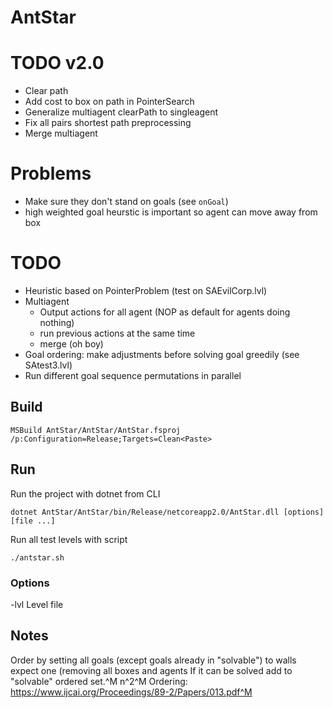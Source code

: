 # AntStar

# TODO v2.0

- Clear path
- Add cost to box on path in PointerSearch
- Generalize multiagent clearPath to singleagent
- Fix all pairs shortest path preprocessing
- Merge multiagent

# Problems

- Make sure they don't stand on goals (see `onGoal`)
- high weighted goal heurstic is important so agent can move away from box


# TODO

- Heuristic based on PointerProblem (test on SAEvilCorp.lvl)
- Multiagent
  - Output actions for all agent (NOP as default for agents doing nothing)
  - run previous actions at the same time
  - merge (oh boy)
- Goal ordering: make adjustments before solving goal greedily (see SAtest3.lvl)
- Run different goal sequence permutations in parallel


## Build

```
MSBuild AntStar/AntStar/AntStar.fsproj /p:Configuration=Release;Targets=Clean<Paste>
```

## Run

Run the project with dotnet from CLI

```
dotnet AntStar/AntStar/bin/Release/netcoreapp2.0/AntStar.dll [options] [file ...]
```

Run all test levels with script

```
./antstar.sh
```

### Options

-lvl		Level file

## Notes

Order by setting all goals (except goals already in "solvable") to walls expect one (removing all boxes and agents
If it can be solved add to "solvable" ordered set.^M
n^2^M
Ordering: https://www.ijcai.org/Proceedings/89-2/Papers/013.pdf^M
